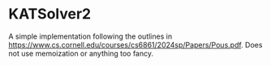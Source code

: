 # KATSolver2

A simple implementation following the outlines in 
https://www.cs.cornell.edu/courses/cs6861/2024sp/Papers/Pous.pdf. Does not 
use memoization or anything too fancy.
